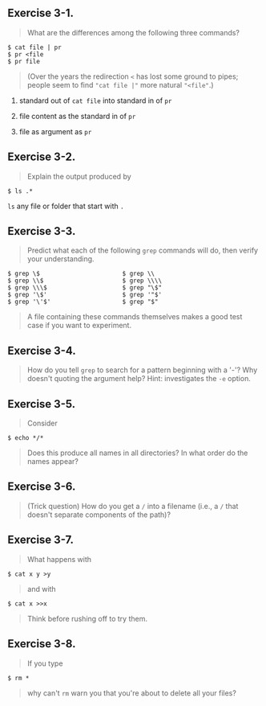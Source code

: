 ## Exercise 3-1.
> What are the differences among the following three commands?
```
$ cat file | pr
$ pr <file
$ pr file
```
> (Over the years the redirection `<` has lost some ground to pipes; people seem to find `"cat file |"` more natural `"<file"`.)

1. standard out of `cat file` into standard in of `pr`

2. file content as the standard in of `pr`

3. file as argument as `pr`

## Exercise 3-2.
> Explain the output produced by
```
$ ls .*
```

`ls` any file or folder that start with `.`

## Exercise 3-3.
> Predict what each of the following `grep` commands will do, then verify your understanding.
```
$ grep \$                       $ grep \\
$ grep \\$                      $ grep \\\\
$ grep \\\$                     $ grep "\$"
$ grep '\$'                     $ grep '"$'
$ grep '\'$'                    $ grep "$"
```
> A file containing these commands themselves makes a good test case if you want to experiment.

## Exercise 3-4.
> How do you tell `grep` to search for a pattern beginning with a '-'? Why doesn't quoting the argument help? Hint: investigates the `-e` option.

## Exercise 3-5.
> Consider
```
$ echo */*
```
> Does this produce all names in all directories? In what order do the names appear?

## Exercise 3-6.
> (Trick question) How do you get a `/` into a filename (i.e., a `/` that doesn't separate components of the path)?

## Exercise 3-7.
> What happens with
```
$ cat x y >y
```
> and with
```
$ cat x >>x
```
> Think before rushing off to try them.

## Exercise 3-8.
> If you type
```
$ rm *
```
> why can't `rm` warn you that you're about to delete all your files?
